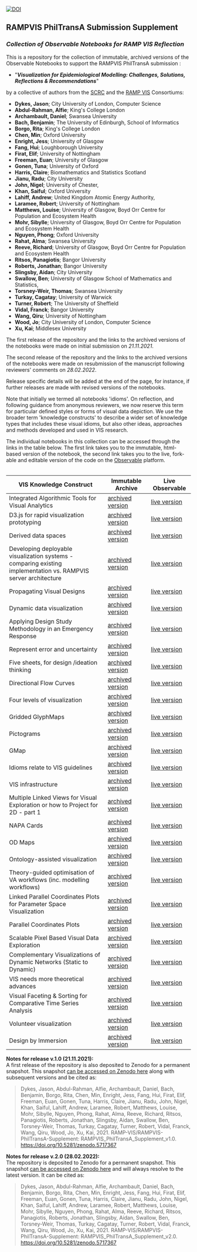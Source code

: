 [![DOI](https://zenodo.org/badge/420153290.svg)](https://zenodo.org/badge/latestdoi/420153290)

<!---
<style type="text/css">
  td {font-size:80%}

  .new-page {page-break-before: always;}
  tr, tr td {padding-top:0; padding-bottom:0}
  tbody tr td {font-size:80%}
  blockquote {font-size:80%}
  @media print {
  }
}
</style>
  --->

## RAMPVIS PhilTransA Submission Supplement
### _Collection of Observable Notebooks for RAMP VIS Reflection_

This is a repository for the collection of immutable, archived versions of the Observable Notebooks to support the RAMPVIS PhilTransA submission :

 * "**_Visualization for Epidemiological Modelling: Challenges, Solutions, Reflections & Recommendations_**"

by a collective of authors from the [SCRC](https://www.gla.ac.uk/research/az/scrc/) and the [RAMP VIS](https://sites.google.com/view/rampvis/) Consortiums:

- **Dykes, Jason**; City University of London, Computer Science
- **Abdul-Rahman, Alfie**; King's College London
- **Archambault, Daniel**; Swansea University
- **Bach, Benjamin**; The University of Edinburgh, School of Informatics
- **Borgo, Rita**; King's College London
- **Chen, Min**; Oxford University
- **Enright, Jess**; University of Glasgow
- **Fang, Hui**; Loughborough University
- **Firat, Elif**; University of Nottingham
- **Freeman, Euan**; University of Glasgow
- **Gonen, Tuna**; University of Oxford
- **Harris, Claire**; Biomathematics and Statistics Scotland
- **Jianu, Radu**; City University
- **John, Nigel**; University of Chester,
- **Khan, Saiful**; Oxford University
- **Lahiff, Andrew**; United Kingdom Atomic Energy Authority,
- **Laramee, Robert**; University of Nottingham
- **Matthews, Louise**; University of Glasgow, Boyd Orr Centre for Population and Ecosystem Health
- **Mohr, Sibylle**; University of Glasgow, Boyd Orr Centre for Population and Ecosystem Health
- **Nguyen, Phong**; Oxford University
- **Rahat, Alma**; Swansea University
- **Reeve, Richard**; University of Glasgow, Boyd Orr Centre for Population and Ecosystem Health
- **Ritsos, Panagiotis**; Bangor University
- **Roberts, Jonathan**; Bangor University
- **Slingsby, Aidan**; City University
- **Swallow, Ben**; University of Glasgow School of Mathematics and Statistics,
- **Torsney-Weir, Thomas**; Swansea University
- **Turkay, Cagatay**; University of Warwick
- **Turner, Robert**; The University of Sheffield
- **Vidal, Franck**; Bangor University
- **Wang, Qiru**; University of Nottingham
- **Wood, Jo**; City University of London, Computer Science
- **Xu, Kai**; Middlesex University

The first release of the repository and the links to the archived versions of the notebooks were made on initial submission on *21.11.2021*.<br/>

The second release of the repository and the links to the archived versions of the notebooks were made on resubmission of the manuscript following reviewers' comments on *28.02.2022*.<br/>

Release specific details will be added at the end of the page, for instance, if further releases are made with revised versions of the notebooks.

Note that initially we termed all notebooks 'idioms'. On reflection, and following guidance from anonymous reviewers, we now reserve this term for particular defined styles or forms of visual data depiction. We use the broader term 'knowledge constructs' to describe a wider set of knowledge types that includes these visual idioms, but also other ideas, approaches and methods developed and used in VIS research.

The individual notebooks in this collection can be accessed through the links in the table below. The first link takes you to the immutable, html-based version of the notebook, the second link takes you to the live, fork-able and editable version of the code on the [Observable](https://observablehq.com/) platform.<br/><br/>
<div class="new-page"/>

| VIS Knowledge Construct  | Immutable Archive | Live Observable |
| ------------- | ------------- | ------------- |
| Integrated Algorithmic Tools for Visual Analytics | [archived version](https://ramp-vis.github.io/RAMPVIS-PhilTransA-Supplement/ObservableNotebooks/Algorithms/) | [live version](https://observablehq.com/@lborohfang/rampvis-idiom-integrated-algorithmic-tools-for-visual-ana) |
| D3.js for rapid visualization prototyping | [archived version](https://ramp-vis.github.io/RAMPVIS-PhilTransA-Supplement/ObservableNotebooks/D3/) | [live version](https://observablehq.com/d/071ee158d5418d96) |
| Derived data spaces | [archived version](https://ramp-vis.github.io/RAMPVIS-PhilTransA-Supplement/ObservableNotebooks/DDS/) | [live version](https://observablehq.com/d/78b20aa4152547e2) |
| Developing deployable visualization systems -<br/>comparing existing implementation vs. RAMPVIS server architecture | [archived version](https://ramp-vis.github.io/RAMPVIS-PhilTransA-Supplement/ObservableNotebooks/Deploy/) | [live version](https://observablehq.com/d/e7dc9a1ffd763d73) |
| Propagating Visual Designs | [archived version](https://ramp-vis.github.io/RAMPVIS-PhilTransA-Supplement/ObservableNotebooks/DesignProp/) | [live version](https://observablehq.com/d/87a416cd4468fff0) |
| Dynamic data visualization | [archived version](https://ramp-vis.github.io/RAMPVIS-PhilTransA-Supplement/ObservableNotebooks/DynamicData/) | [live version](https://observablehq.com/d/e635bbb87b89b463) |
| Applying Design Study Methodology in an Emergency Response | [archived version](https://ramp-vis.github.io/RAMPVIS-PhilTransA-Supplement/ObservableNotebooks/ERDS/) | [live version](https://observablehq.com/d/2e98f8d7f3cf5c08) |
| Represent error and uncertainty | [archived version](https://ramp-vis.github.io/RAMPVIS-PhilTransA-Supplement/ObservableNotebooks/Error/) | [live version](https://observablehq.com/@henryqw/represent-error-and-uncertainty) |
| Five sheets, for design /ideation thinking | [archived version](https://ramp-vis.github.io/RAMPVIS-PhilTransA-Supplement/ObservableNotebooks/FiveSheets/) | [live version](https://observablehq.com/@jcrbrts/rampvis-idioms-fds) |
| Directional Flow Curves | [archived version](https://ramp-vis.github.io/RAMPVIS-PhilTransA-Supplement/ObservableNotebooks/FlowCurve/) | [live version](https://observablehq.com/@jwolondon/rampvis_idiom_directional_flow_curves) |
| Four levels of visualization | [archived version](https://ramp-vis.github.io/RAMPVIS-PhilTransA-Supplement/ObservableNotebooks/FourLevels/) | [live version](https://observablehq.com/d/a9aaed2f31718620) |
| Gridded GlyphMaps | [archived version](https://ramp-vis.github.io/RAMPVIS-PhilTransA-Supplement/ObservableNotebooks/GlyphMap/) | [live version](https://observablehq.com/@aidans/rampvis-idiom-gridded-glyphmaps) |
| Pictograms | [archived version](https://ramp-vis.github.io/RAMPVIS-PhilTransA-Supplement/ObservableNotebooks/Glyphs/) | [live version](https://observablehq.com/@ritsosp/rampvis-idioms-pictograms) |
| GMap | [archived version](https://ramp-vis.github.io/RAMPVIS-PhilTransA-Supplement/ObservableNotebooks/GMap/) | [live version](https://observablehq.com/@kaimdx/rampvis-idiom-gmap) |
| Idioms relate to VIS guidelines | [archived version](https://ramp-vis.github.io/RAMPVIS-PhilTransA-Supplement/ObservableNotebooks/Guidelines/) | [live version](https://observablehq.com/d/bb1d4a08de896005) |
| VIS infrastructure | [archived version](https://ramp-vis.github.io/RAMPVIS-PhilTransA-Supplement/ObservableNotebooks/Infra/) | [live version](https://observablehq.com/d/54c8641168c013ea) |
| Multiple Linked Views for Visual Exploration or how to Project for 2D - part 1 | [archived version](https://ramp-vis.github.io/RAMPVIS-PhilTransA-Supplement/ObservableNotebooks/LinkedViews/) | [live version](https://observablehq.com/@henryqw/multiple-linked-views) |
| NAPA Cards | [archived version](https://ramp-vis.github.io/RAMPVIS-PhilTransA-Supplement/ObservableNotebooks/NapaCards/) | [live version](https://observablehq.com/@ritsosp/rampvis-idioms-narrative-design-patterns) |
| OD Maps | [archived version](https://ramp-vis.github.io/RAMPVIS-PhilTransA-Supplement/ObservableNotebooks/ODMaps/) | [live version](https://observablehq.com/@jwolondon/rampvis_idiom_odmap) |
| Ontology-assisted visualization | [archived version](https://ramp-vis.github.io/RAMPVIS-PhilTransA-Supplement/ObservableNotebooks/Ontology/) | [live version](https://observablehq.com/d/596df309c41cca50) |
| Theory-guided optimisation of VA workflows (inc. modelling workflows) | [archived version](https://ramp-vis.github.io/RAMPVIS-PhilTransA-Supplement/ObservableNotebooks/Optimal/) | [live version](https://observablehq.com/d/087e459840b2b478) |
| Linked Parallel Coordinates Plots for Parameter Space Visualization | [archived version](https://ramp-vis.github.io/RAMPVIS-PhilTransA-Supplement/ObservableNotebooks/ParamSpace/) | [live version](https://observablehq.com/d/7d339207ef90c483) |
| Parallel Coordinates Plots | [archived version](https://ramp-vis.github.io/RAMPVIS-PhilTransA-Supplement/ObservableNotebooks/PCP/) | [live version](https://observablehq.com/d/c3a628d8bd4fe8fe) |
| Scalable Pixel Based Visual Data Exploration | [archived version](https://ramp-vis.github.io/RAMPVIS-PhilTransA-Supplement/ObservableNotebooks/Pixels/) | [live version](https://observablehq.com/d/880d234e47a1ed24) |
| Complementary Visualizations of Dynamic Networks (Static to Dynamic) | [archived version](https://ramp-vis.github.io/RAMPVIS-PhilTransA-Supplement/ObservableNotebooks/TempNet/) | [live version](https://observablehq.com/d/43927395f6cb890c) |
| VIS needs more theoretical advances | [archived version](https://ramp-vis.github.io/RAMPVIS-PhilTransA-Supplement/ObservableNotebooks/Theory/) | [live version](https://observablehq.com/d/ac04bb76a1ec0dd4) |
| Visual Faceting &amp; Sorting for Comparative Time Series Analysis | [archived version](https://ramp-vis.github.io/RAMPVIS-PhilTransA-Supplement/ObservableNotebooks/VisCon/) | [live version](https://observablehq.com/d/4aebb875cacaef3a) |
| Volunteer visualization | [archived version](https://ramp-vis.github.io/RAMPVIS-PhilTransA-Supplement/ObservableNotebooks/VolunteerVIS/) | [live version](https://observablehq.com/d/efe6c1c90c625bec) |
| Design by Immersion | [archived version](https://ramp-vis.github.io/RAMPVIS-PhilTransA-Supplement/ObservableNotebooks/ImmersiveDesign/) | [live version](https://observablehq.com/@jsndyks/rampvis-idiom-design-by-immersion) |


**Notes for release v.1.0 (21.11.2021):**<br/>A first release of the repository is also deposited to Zenodo for a permanent snapshot.
This snapshot [can be accessed on Zenodo here](https://zenodo.org/record/5717367#.YZq6dr3P2HE) along with subsequent versions and be cited as:

> Dykes, Jason, Abdul-Rahman, Alfie, Archambault, Daniel, Bach, Benjamin, Borgo, Rita, Chen, Min, Enright, Jess, Fang, Hui, Firat, Elif, Freeman, Euan, Gonen, Tuna, Harris, Claire, Jianu, Radu, John, Nigel, Khan, Saiful, Lahiff, Andrew, Laramee, Robert, Matthews, Louise, Mohr, Sibylle, Nguyen, Phong, Rahat, Alma, Reeve, Richard, Ritsos, Panagiotis, Roberts, Jonathan, Slingsby, Aidan, Swallow, Ben, Torsney-Weir, Thomas, Turkay, Cagatay, Turner, Robert, Vidal, Franck, Wang, Qiru, Wood, Jo, Xu, Kai, 2021. RAMP-VIS/RAMPVIS-PhilTransA-Supplement: RAMPVIS_PhilTransA_Supplement_v1.0. https://doi.org/10.5281/zenodo.5717367

**Notes for release v.2.0 (28.02.2022):** <br/>The repository is deposited to Zenodo for a permanent snapshot. This snapshot [can be accessed on Zenodo here](https://zenodo.org/record/5717367#.YZq6dr3P2HE) and will always resolve to the latest version. It can be cited as:

> Dykes, Jason, Abdul-Rahman, Alfie, Archambault, Daniel, Bach, Benjamin, Borgo, Rita, Chen, Min, Enright, Jess, Fang, Hui, Firat, Elif, Freeman, Euan, Gonen, Tuna, Harris, Claire, Jianu, Radu, John, Nigel, Khan, Saiful, Lahiff, Andrew, Laramee, Robert, Matthews, Louise, Mohr, Sibylle, Nguyen, Phong, Rahat, Alma, Reeve, Richard, Ritsos, Panagiotis, Roberts, Jonathan, Slingsby, Aidan, Swallow, Ben, Torsney-Weir, Thomas, Turkay, Cagatay, Turner, Robert, Vidal, Franck, Wang, Qiru, Wood, Jo, Xu, Kai, 2021. RAMP-VIS/RAMPVIS-PhilTransA-Supplement: RAMPVIS_PhilTransA_Supplement_v2.0. https://doi.org/10.5281/zenodo.5717367
